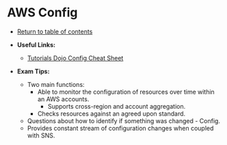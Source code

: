 # AWS Config

* [Return to table of contents](../../../README.md)

* **Useful Links:**
  * [Tutorials Dojo Config Cheat Sheet](https://tutorialsdojo.com/aws-config/)

* **Exam Tips:**
  * Two main functions:
    * Able to monitor the configuration of resources over time within an AWS accounts.
      * Supports cross-region and account aggregation.
    * Checks resources against an agreed upon standard.
  * Questions about how to identify if something was changed - Config.
  * Provides constant stream of configuration changes when coupled with SNS.
